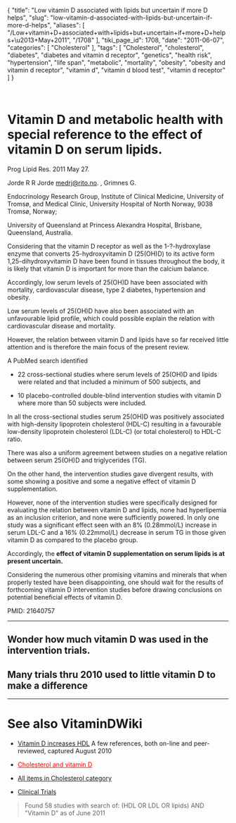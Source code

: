 {
    "title": "Low vitamin D associated with lipids but uncertain if more D helps",
    "slug": "low-vitamin-d-associated-with-lipids-but-uncertain-if-more-d-helps",
    "aliases": [
        "/Low+vitamin+D+associated+with+lipids+but+uncertain+if+more+D+helps+\u2013+May+2011",
        "/1708"
    ],
    "tiki_page_id": 1708,
    "date": "2011-06-07",
    "categories": [
        "Cholesterol"
    ],
    "tags": [
        "Cholesterol",
        "cholesterol",
        "diabetes",
        "diabetes and vitamin d receptor",
        "genetics",
        "health risk",
        "hypertension",
        "life span",
        "metabolic",
        "mortality",
        "obesity",
        "obesity and vitamin d receptor",
        "vitamin d",
        "vitamin d blood test",
        "vitamin d receptor"
    ]
}


&nbsp;

# Vitamin D and metabolic health with special reference to the effect of vitamin D on serum lipids.

Prog Lipid Res. 2011 May 27. 

Jorde R  R Jorde medrj@rito.no. , Grimnes G.

Endocrinology Research Group, Institute of Clinical Medicine, University of Tromsø, and Medical Clinic, University Hospital of North Norway, 9038 Tromsø, Norway; 

University of Queensland at Princess Alexandra Hospital, Brisbane, Queensland, Australia.

Considering that the vitamin D receptor as well as the 1-?-hydroxylase enzyme that converts 25-hydroxyvitamin D (25(OH)D) to its active form 1,25-dihydroxyvitamin D have been found in tissues throughout the body, it is likely that vitamin D is important for more than the calcium balance. 

Accordingly, low serum levels of 25(OH)D have been associated with mortality, cardiovascular disease, type 2 diabetes, hypertension and obesity. 

Low serum levels of 25(OH)D have also been associated with an unfavourable lipid profile, which could possible explain the relation with cardiovascular disease and mortality. 

However, the relation between vitamin D and lipids have so far received little attention and is therefore the main focus of the present review. 

A PubMed search identified 

* 22 cross-sectional studies where serum levels of 25(OH)D and lipids were related and that included a minimum of 500 subjects, and 

* 10 placebo-controlled double-blind intervention studies with vitamin D where more than 50 subjects were included. 

In all the cross-sectional studies serum 25(OH)D was positively associated with high-density lipoprotein cholesterol (HDL-C) resulting in a favourable low-density lipoprotein cholesterol (LDL-C) (or total cholesterol) to HDL-C ratio. 

There was also a uniform agreement between studies on a negative relation between serum 25(OH)D and triglycerides (TG). 

On the other hand, the intervention studies gave divergent results, with some showing a positive and some a negative effect of vitamin D supplementation. 

However, none of the intervention studies were specifically designed for evaluating the relation between vitamin D and lipids, none had hyperlipemia as an inclusion criterion, and none were sufficiently powered. In only one study was a significant effect seen with an 8% (0.28mmol/L) increase in serum LDL-C and a 16% (0.22mmol/L) decrease in serum TG in those given vitamin D as compared to the placebo group. 

Accordingly, the  **effect of vitamin D supplementation on serum lipids is at present uncertain.** 

Considering the numerous other promising vitamins and minerals that when properly tested have been disappointing, one should wait for the results of forthcoming vitamin D intervention studies before drawing conclusions on potential beneficial effects of vitamin D.

PMID:     21640757

- - - - - - - - 

## Wonder how much vitamin D was used in the intervention trials.

## Many trials thru 2010 used to little vitamin D to make a difference

- - - - - - - - - 

# See also VitaminDWiki

* [Vitamin D increases HDL](/posts/vitamin-d-increases-hdl) A few references, both on-line and peer-reviewed, captured August 2010

* <a href="/posts/cholesterol-and-vitamin-d" style="color: red; text-decoration: underline;" title="This link has an unknown page_id: 754">Cholesterol and vitamin D</a>

* [All items in Cholesterol category](https://www.VitaminDWiki.com/tiki-browse_categories.php?parentId=71&sort_mode=created_desc)

* [Clinical Trials](http://clinicaltrials.gov/ct2/results?term=%28HDL+OR+LDL+OR+lipids%29+AND+%22Vitamin+D%22)

> Found 58 studies with search of: 	(HDL OR LDL OR lipids) AND "Vitamin D" as of June 2011
